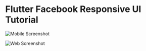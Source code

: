 # Flutter Facebook Responsive UI Tutorial



![Mobile Screenshot](screenshots/facebook-mobile.png)

![Web Screenshot](screenshots/facebook-web.png)
